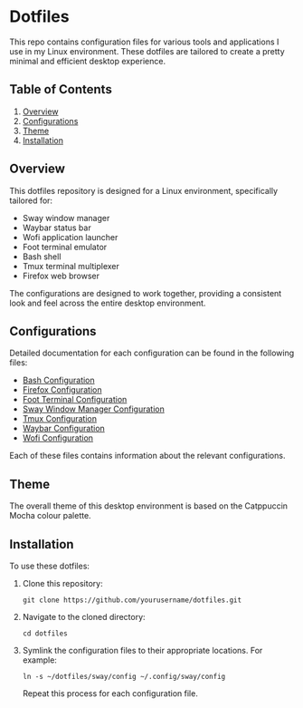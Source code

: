 # Dotfiles

This repo contains configuration files for various tools and applications I use in my Linux environment. These dotfiles are tailored to create a pretty minimal and efficient desktop experience.

## Table of Contents

1. [Overview](#overview)
2. [Configurations](#configurations)
3. [Theme](#theme)
4. [Installation](#installation)

## Overview

This dotfiles repository is designed for a Linux environment, specifically tailored for:

- Sway window manager
- Waybar status bar
- Wofi application launcher
- Foot terminal emulator
- Bash shell
- Tmux terminal multiplexer
- Firefox web browser

The configurations are designed to work together, providing a consistent look and feel across the entire desktop environment.

## Configurations

Detailed documentation for each configuration can be found in the following files:

- [Bash Configuration](./docs/bash.md)
- [Firefox Configuration](./docs/firefox.md)
- [Foot Terminal Configuration](./docs/foot.md)
- [Sway Window Manager Configuration](./docs/sway.md)
- [Tmux Configuration](./docs/tmux.md)
- [Waybar Configuration](./docs/waybar.md)
- [Wofi Configuration](./docs/wofi.md)

Each of these files contains information about the relevant configurations.

## Theme

The overall theme of this desktop environment is based on the Catppuccin Mocha colour palette.

## Installation

To use these dotfiles:

1. Clone this repository:
   ```
   git clone https://github.com/yourusername/dotfiles.git
   ```
2. Navigate to the cloned directory:
   ```
   cd dotfiles
   ```
3. Symlink the configuration files to their appropriate locations. For example:
   ```
   ln -s ~/dotfiles/sway/config ~/.config/sway/config
   ```
   Repeat this process for each configuration file.

